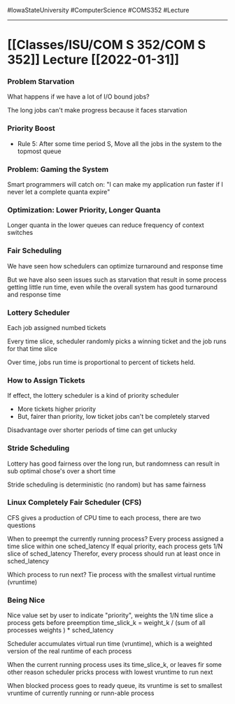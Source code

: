 #IowaStateUniversity
#ComputerScience
#COMS352
#Lecture

---

# [[Classes/ISU/COM S 352/COM S 352]] Lecture [[2022-01-31]]

### Problem Starvation

What happens if we have a lot of I/O bound jobs? 

The long jobs can't make progress because it faces starvation 

### Priority Boost

- Rule 5: After some time period S, Move all the jobs in the system to the topmost queue 

### Problem: Gaming the System

Smart programmers will catch on: "I can make my application run faster if I never let a complete quanta expire"

### Optimization: Lower Priority, Longer Quanta

Longer quanta in the lower queues can reduce frequency of context switches 

### Fair Scheduling 

We have seen how schedulers can optimize turnaround and response time 

But we have also seen issues such as starvation that result in some process getting little run time, even while the overall system has good turnaround and response time 

### Lottery Scheduler 

Each job assigned numbed tickets 

Every time slice, scheduler randomly picks a winning ticket and the job runs for that time slice 

Over time, jobs run time is proportional to percent of tickets held.

### How to Assign Tickets 

If effect, the lottery scheduler is a kind of priority scheduler
 - More tickets higher priority 
 - But, fairer than priority, low ticket jobs can't be completely starved

Disadvantage 
over shorter periods of time can get unlucky 


### Stride Scheduling 

Lottery has good fairness over the long run, but randomness can result in sub optimal chose's over a short time

Stride scheduling is deterministic (no random) but has same fairness 


### Linux Completely Fair Scheduler (CFS)

CFS gives a production of CPU time to each process, there are two questions 

When to preempt the currently running process?
	Every process assigned a time slice within one sched_latency
			If equal priority, each process gets 1/N slice of sched_latency 
			Therefor, every process should run at least once in sched_latency 

Which process to run next?
	Tie process with the smallest virtual runtime (vruntime)

	
### Being Nice 

Nice value set by user to indicate "priority", weights the 1/N time slice a process gets before preemption time_slick_k = weight_k / (sum of all processes weights ) * sched_latency 

Scheduler accumulates virtual run time (vruntime), which is a weighted version of the real runtime of each process 

When the current running process uses its time_slice_k, or leaves fir some other reason scheduler pricks process with lowest vruntime to run next 

When blocked process goes to ready queue, its vruntime is set to smallest vruntime of currently running or runn-able process 

